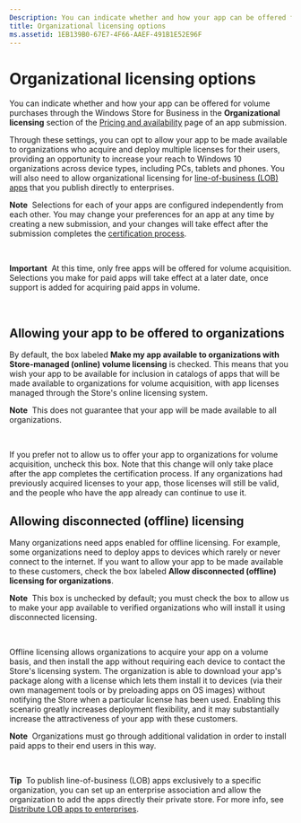 ```yaml
---
Description: You can indicate whether and how your app can be offered for volume purchases through the Windows Store for Business in the Organizational licensing section of the Pricing and availability page of an app submission.
title: Organizational licensing options
ms.assetid: 1EB139B0-67E7-4F66-AAEF-491B1E52E96F
---
```


# Organizational licensing options


You can indicate whether and how your app can be offered for volume purchases through the Windows Store for Business in the **Organizational licensing** section of the [Pricing and availability](set-app-pricing-and-availability.md#organizational-licensing) page of an app submission.

Through these settings, you can opt to allow your app to be made available to organizations who acquire and deploy multiple licenses for their users, providing an opportunity to increase your reach to Windows 10 organizations across device types, including PCs, tablets and phones. You will also need to allow organizational licensing for [line-of-business (LOB) apps](distribute-lob-apps-to-enterprises.md) that you publish directly to enterprises.

**Note**  Selections for each of your apps are configured independently from each other. You may change your preferences for an app at any time by creating a new submission, and your changes will take effect after the submission completes the [certification process](the-app-certification-process.md).

 

**Important**  At this time, only free apps will be offered for volume acquisition. Selections you make for paid apps will take effect at a later date, once support is added for acquiring paid apps in volume.

 

## Allowing your app to be offered to organizations


By default, the box labeled **Make my app available to organizations with Store-managed (online) volume licensing** is checked. This means that you wish your app to be available for inclusion in catalogs of apps that will be made available to organizations for volume acquisition, with app licenses managed through the Store's online licensing system.

**Note**  This does not guarantee that your app will be made available to all organizations.

 

If you prefer not to allow us to offer your app to organizations for volume acquisition, uncheck this box. Note that this change will only take place after the app completes the certification process. If any organizations had previously acquired licenses to your app, those licenses will still be valid, and the people who have the app already can continue to use it.

## Allowing disconnected (offline) licensing


Many organizations need apps enabled for offline licensing. For example, some organizations need to deploy apps to devices which rarely or never connect to the internet. If you want to allow your app to be made available to these customers, check the box labeled **Allow disconnected (offline) licensing for organizations**.

**Note**  This box is unchecked by default; you must check the box to allow us to make your app available to verified organizations who will install it using disconnected licensing.

 

Offline licensing allows organizations to acquire your app on a volume basis, and then install the app without requiring each device to contact the Store's licensing system.
The organization is able to download your app's package along with a license which lets them install it to devices (via their own management tools or by preloading apps on OS images) without notifying the Store when a particular license has been used. Enabling this scenario greatly increases deployment flexibility, and it may substantially increase the attractiveness of your app with these customers.

**Note**  Organizations must go through additional validation in order to install paid apps to their end users in this way.

 

**Tip**  To publish line-of-business (LOB) apps exclusively to a specific organization, you can set up an enterprise association and allow the organization to add the apps directly their private store. For more info, see [Distribute LOB apps to enterprises](distribute-lob-apps-to-enterprises.md).
